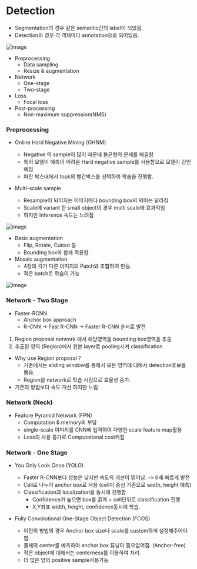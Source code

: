 # Detection

- Segmentation의 경우 같은 semantic간의 label이 되었음.
- Detection의 경우 각 객체마다 annotation으로 되어있음.

![image](https://github.com/user-attachments/assets/318c49ad-0b70-4402-b837-4d8a8ba106f7)


- Preprocessing 
  - Data sampling
  - Resize & augmentation 
- Network 
  - One-stage 
  - Two-stage
- Loss
  - Focal loss
- Post-processing 
  - Non-maximum suppression(NMS)
 
### Preprocessing 

- Online Hard Negative Mining (OHNM)
  - Negative 의 sample이 많이 때문에 불균형의 문제를 해결함
  - 특히 모델이 예측이 어려움 Hard negative sample를 사용함으로 모델이 강인해짐
  - 파란 박스내에서 topk의 빨간박스를 선택하여 학습을 진행함.
 
- Multi-scale sample 
  - Resample이 되어지는 이미지마다 bounding box의 의미는 달라짐
  - Scale에 variant 한 small object의 경우 multi scale에 효과적임
  - 하지만 Inference 속도는 느려짐
 
![image](https://github.com/user-attachments/assets/f37d8bad-00fd-430c-b3bb-a0ae40374ab9)


- Basic augmentation
  - Flip, Rotate, Cutout 등
  - Bounding box와 함께 적용함.
- Mosaic augmentation 
  - 4장의 각기 다른 이미지의 Patch와 조합하여 만듬.
  - 적은 batch로 학습이 가능

![image](https://github.com/user-attachments/assets/9ed68780-13e9-41e8-a953-2824145cfdb5)

### Network - Two Stage

- Faster-RCNN
  - Anchor box approach
  - R-CNN -> Fast R-CNN -> Faster R-CNN 순서로 발전
1. Region proposal network 에서 해당영역을 bounding box영역을 추출
2. 추출된 영역 (Region)에서 원본 layer로 pooling시켜 classification

- Why use Region proposal ?
  - 기존에서는 sliding window를 통해서 모든 영역에 대해서 detection후보를 뽑음.
  - Region을 network로 학습 시킴으로 효율성 증가.
- 기존의 방법보다 속도 개선 하지만 느림

### Network (Neck)
- Feature Pyramid Network (FPN)
  - Computation & memory의 부담
  - single-scale 이미지를 CNN에 입력하여 다양한 scale feature map활용
  - Loss의 사용 증가로 Computational cost커짐

### Network - One Stage

- You Only Look Once (YOLO)
  - Faster R-CNN보다 성능은 낮지만 속도의 개선이 뛰어남. -> 6배 빠르게 발전
  - Cell로 나누어 anchor box로 사용 (cell이 중심 기준으로 width, height 예측)
  - Classification과 localization을 동시에 진행함
    - Confidence가 높으면 box를 굵게 + cell단위로 classification 진행
    - X,Y좌표 width, height, confidence동시에 학습.

- Fully Convolutional One-Stage Object Detection (FCOS)
  - 이전의 방법의 경우 Anchor box size나 scale를 custom하게 설정해주어야함. 
  - 물체의 center를 예측하여 anchor box 튜닝이 필요없어짐. (Anchor-free)
  - 작은 object에 대해서는 centerness를 이용하여 처리. 
  - 더 많은 양의 positive sample사용가능
